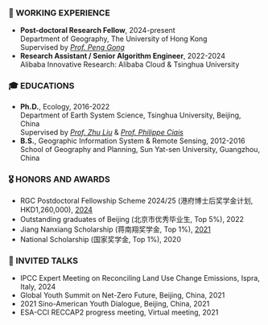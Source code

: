 ### 💼 WORKING EXPERIENCE
- **Post-doctoral Research Fellow**, 2024-present  
Department of Geography, The University of Hong Kong  
Supervised by *[Prof. Peng Gong](https://www.geog.hku.hk/p-gong)*
- **Research Assistant / Senior Algorithm Engineer**, 2022-2024  
Alibaba Innovative Research: Alibaba Cloud & Tsinghua University

### 🎓 EDUCATIONS
- **Ph.D.**, Ecology, 2016-2022  
Department of Earth System Science, Tsinghua University, Beijing, China  
Supervised by *[Prof. Zhu Liu](https://scholar.harvard.edu/zhu/home)* & *[Prof. Philippe Ciais](https://www.lsce.ipsl.fr/en/cycles-transferts/biogeo/pisp/philippe-ciais/)*
- **B.S.**, Geographic Information System & Remote Sensing, 2012-2016  
School of Geography and Planning, Sun Yat-sen University, Guangzhou, China

### 🎖 HONORS AND AWARDS
- RGC Postdoctoral Fellowship Scheme 2024/25 (港府博士后奖学金计划, HKD1,260,000), [2024](https://www.ugc.edu.hk/doc/eng/rgc/pdfs/PDFS_awardees2425.pdf)
- Outstanding graduates of Beijing (北京市优秀毕业生, Top 5%), 2022
- Jiang Nanxiang Scholarship (蒋南翔奖学金, Top 1%), [2021](https://www.tsinghua.org.cn/__local/2/74/14/E84F843C50DDD57A4F232042A94_B6BAC347_C1EBE.pdf)
- National Scholarship (国家奖学金, Top 1%), 2020

### 💬 INVITED TALKS
- IPCC Expert Meeting on Reconciling Land Use Change Emissions, Ispra, Italy, 2024
- Global Youth Summit on Net-Zero Future, Beijing, China, 2021
- 2021 Sino-American Youth Dialogue, Beijing, China, 2021
- ESA-CCI RECCAP2 progress meeting, Virtual meeting, 2021